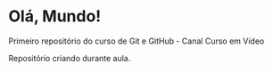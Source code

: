 # Olá, Mundo!

Primeiro repositório do curso de Git e GitHub - Canal Curso em Vídeo

Repositório criando durante aula.